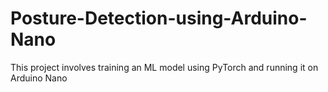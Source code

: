 # Posture-Detection-using-Arduino-Nano
This project involves training an ML model using PyTorch and running it on Arduino Nano
